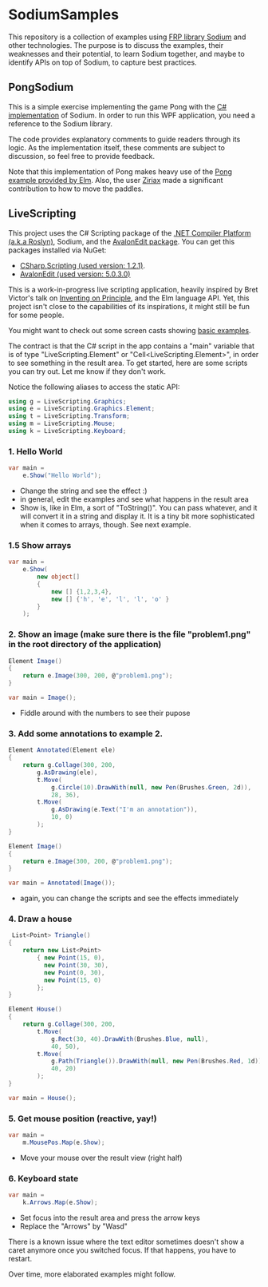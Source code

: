 # SodiumSamples

This repository is a collection of examples using [FRP library Sodium](https://github.com/SodiumFRP/sodium) and other technologies.
The purpose is to discuss the examples, their weaknesses and their potential, to learn Sodium together, and maybe to identify APIs on top of Sodium, to capture best practices.

## PongSodium

This is a simple exercise implementing the game Pong with the [C# implementation](https://github.com/SodiumFRP/sodium/tree/master/c%23) of Sodium.
In order to run this WPF application, you need a reference to the Sodium library.

The code provides explanatory comments to guide readers through its logic. As the implementation itself, these comments are subject to discussion, so feel free to provide feedback.

Note that this implementation of Pong makes heavy use of the [Pong example provided by Elm](http://elm-lang.org/examples/pong).
Also, the user [Ziriax](https://github.com/Ziriax) made a significant contribution to how to move the paddles.

## LiveScripting

This project uses the C# Scripting package of the [.NET Compiler Platform (a.k.a Roslyn)](https://github.com/dotnet/roslyn), Sodium, and the [AvalonEdit package](https://github.com/icsharpcode/AvalonEdit). 
You can get this packages installed via NuGet:
- [CSharp.Scripting (used version: 1.2.1)](https://www.nuget.org/packages/Microsoft.CodeAnalysis.CSharp.Scripting).
- [AvalonEdit (used version: 5.0.3.0)](https://www.nuget.org/packages/AvalonEdit)

This is a work-in-progress live scripting application, heavily inspired by Bret Victor's talk on [Inventing on Principle](https://www.youtube.com/watch?v=EGqwXt90ZqA), and the Elm language API.
Yet, this project isn't close to the capabilities of its inspirations, it might still be fun for some people. 

You might want to check out some screen casts showing [basic examples](https://www.youtube.com/watch?v=i9X3h6P1S68&list=PLqDDIFifPR4X7wi_gOcBbSZp2sdZgfIwy).

The contract is that the C# script in the app contains a "main" variable that is of type "LiveScripting.Element" or "Cell<LiveScripting.Element>", in order to see something in the result area.
To get started, here are some scripts you can try out. Let me know if they don't work.

Notice the following aliases to access the static API:
```csharp
using g = LiveScripting.Graphics;
using e = LiveScripting.Graphics.Element;
using t = LiveScripting.Transform;
using m = LiveScripting.Mouse;
using k = LiveScripting.Keyboard;
```

### 1. Hello World
```csharp
var main = 
    e.Show("Hello World"); 
```
- Change the string and see the effect :)
- in general, edit the examples and see what happens in the result area
- Show is, like in Elm, a sort of "ToString()". You can pass whatever, and it will convert it in a string and display it. It is a tiny bit more sophisticated when it comes to arrays, though. See next example.

### 1.5 Show arrays
```csharp
var main =
	e.Show(
		new object[] 
		{
			new [] {1,2,3,4},
			new [] {'h', 'e', 'l', 'l', 'o' }
		}
	);
```

### 2. Show an image (make sure there is the file "problem1.png" in the root directory of the application)
```csharp
Element Image() 
{
    return e.Image(300, 200, @"problem1.png");
}

var main = Image();
```
- Fiddle around with the numbers to see their pupose


### 3. Add some annotations to example 2.
```csharp
Element Annotated(Element ele) 
{
	return g.Collage(300, 200,
		g.AsDrawing(ele),
		t.Move(
			g.Circle(10).DrawWith(null, new Pen(Brushes.Green, 2d)),
			28, 36),
		t.Move(
			g.AsDrawing(e.Text("I'm an annotation")),
			10, 0)
		);
}

Element Image() 
{
	return e.Image(300, 200, @"problem1.png");
}

var main = Annotated(Image());
```
- again, you can change the scripts and see the effects immediately


### 4. Draw a house
```csharp
 List<Point> Triangle() 
{
    return new List<Point> 
        { new Point(15, 0), 
          new Point(30, 30), 
          new Point(0, 30), 
          new Point(15, 0)
        };
}

Element House() 
{
    return g.Collage(300, 200,
        t.Move(
            g.Rect(30, 40).DrawWith(Brushes.Blue, null),
            40, 50),
        t.Move(
            g.Path(Triangle()).DrawWith(null, new Pen(Brushes.Red, 1d)),
            40, 20)
        );
}

var main = House();
```

### 5. Get mouse position (reactive, yay!)
```csharp
var main =
	m.MousePos.Map(e.Show);
```
- Move your mouse over the result view (right half)


### 6. Keyboard state
```csharp
var main =
	k.Arrows.Map(e.Show);
```
- Set focus into the result area and press the arrow keys
- Replace the "Arrows" by "Wasd"

There is a known issue where the text editor sometimes doesn't show a caret anymore once you switched focus. If that happens, you have to restart.

 

Over time, more elaborated examples might follow.